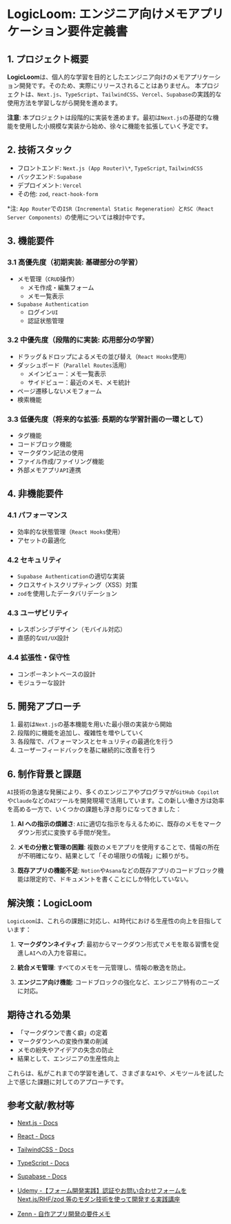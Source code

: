 # LogicLoom: エンジニア向けメモアプリケーション要件定義書

## 1. プロジェクト概要

**LogicLoom**は、個人的な学習を目的としたエンジニア向けのメモアプリケーション開発です。そのため、実際にリリースされることはありません。
本プロジェクトは、`Next.js`、`TypeScript`、`TailwindCSS`、`Vercel`、`Supabase`の実践的な使用方法を学習しながら開発を進めます。

**注意**: 本プロジェクトは段階的に実装を進めます。最初は`Next.js`の基礎的な機能を使用した小規模な実装から始め、徐々に機能を拡張していく予定です。

## 2. 技術スタック

- フロントエンド: `Next.js (App Router)\*`, `TypeScript`, `TailwindCSS`
- バックエンド: `Supabase`
- デプロイメント: `Vercel`
- その他: `zod`, `react-hook-form`

\*注: `App Router`での`ISR（Incremental Static Regeneration）`と`RSC（React Server Components）`の使用については検討中です。

## 3. 機能要件

### 3.1 高優先度（初期実装: 基礎部分の学習）

- メモ管理（`CRUD`操作）
  - メモ作成・編集フォーム
  - メモ一覧表示
- `Supabase Authentication`
  - ログイン`UI`
  - 認証状態管理

### 3.2 中優先度（段階的に実装: 応用部分の学習）

- ドラッグ＆ドロップによるメモの並び替え（`React Hooks`使用）
- ダッシュボード（`Parallel Routes`活用）
  - メインビュー：メモ一覧表示
  - サイドビュー：最近のメモ、メモ統計
- ページ遷移しないメモフォーム
- 検索機能

### 3.3 低優先度（将来的な拡張: 長期的な学習計画の一環として）

- タグ機能
- コードブロック機能
- マークダウン記法の使用
- ファイル作成/ファイリング機能
- 外部メモアプリ`API`連携

## 4. 非機能要件

### 4.1 パフォーマンス

- 効率的な状態管理（`React Hooks`使用）
- アセットの最適化

### 4.2 セキュリティ

- `Supabase Authentication`の適切な実装
- クロスサイトスクリプティング（XSS）対策
- `zod`を使用したデータバリデーション

### 4.3 ユーザビリティ

- レスポンシブデザイン（モバイル対応）
- 直感的な`UI/UX`設計

### 4.4 拡張性・保守性

- コンポーネントベースの設計
- モジュラーな設計

## 5. 開発アプローチ

1. 最初は`Next.js`の基本機能を用いた最小限の実装から開始
2. 段階的に機能を追加し、複雑性を増やしていく
3. 各段階で、パフォーマンスとセキュリティの最適化を行う
4. ユーザーフィードバックを基に継続的に改善を行う

## 6. 制作背景と課題

`AI`技術の急速な発展により、多くのエンジニアやプログラマが`GitHub Copilot`や`Claude`などの`AI`ツールを開発現場で活用しています。この新しい働き方は効率を高める一方で、いくつかの課題も浮き彫りになってきました：

1. **AI への指示の煩雑さ**: `AI`に適切な指示を与えるために、既存のメモをマークダウン形式に変換する手間が発生。

2. **メモの分散と管理の困難**: 複数のメモアプリを使用することで、情報の所在が不明確になり、結果として「その場限りの情報」に頼りがち。

3. **既存アプリの機能不足**: `Notion`や`Asana`などの既存アプリのコードブロック機能は限定的で、ドキュメントを書くことにしか特化していない。

## 解決策：LogicLoom

`LogicLoom`は、これらの課題に対応し、`AI`時代における生産性の向上を目指しています：

1. **マークダウンネイティブ**: 最初からマークダウン形式でメモを取る習慣を促進し`AI`への入力を容易に。

2. **統合メモ管理**: すべてのメモを一元管理し、情報の散逸を防止。

3. **エンジニア向け機能**: コードブロックの強化など、エンジニア特有のニーズに対応。

## 期待される効果

- 「マークダウンで書く癖」の定着
- マークダウンへの変換作業の削減
- メモの紛失やアイデアの失念の防止
- 結果として、エンジニアの生産性向上

これらは、私がこれまでの学習を通して、さまざまな`AI`や、メモツールを試した上で感じた課題に対してのアプローチです。

## 参考文献/教材等

- [Next.js - Docs](https://nextjs.org/docs)

- [React - Docs](https://ja.react.dev/learn)

- [TailwindCSS - Docs](https://tailwindcss.com/docs/installation)

- [TypeScript - Docs](https://www.typescriptlang.org/docs/)

- [Supabase - Docs](https://supabase.com/docs)

- [Udemy -【フォーム開発実践】認証やお問い合わせフォームを Next.js/RHF/zod 等のモダン技術を使って開発する実践講座](https://www.udemy.com/course/form-dev-with-nextjs-rhf-zod)

- [Zenn - 自作アプリ開発の要件メモ](https://zenn.dev/kei615ykhm/scraps/5b0226c07e9a1e)
